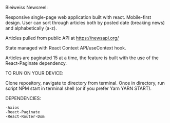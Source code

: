 Bleiweiss Newsreel:

Responsive single-page web application built with react. Mobile-first design. User can sort through articles both by posted date (breaking news) and alphabetically (a-z).

Articles pulled from public API at https://newsapi.org/

State managed with React Context API/useContext hook.

Articles are paginated 15 at a time, the feature is built with the use of the React-Paginate dependency.

TO RUN ON YOUR DEVICE: 

Clone repository, navigate to directory from terminal. Once in directory, run script NPM start in terminal shell (or if you prefer Yarn YARN START).

DEPENDENCIES: 

    -Axios
    -React-Paginate
    -React-Router-Dom



